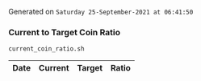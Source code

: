 Generated on `Saturday 25-September-2021 at 06:41:50`

### Current to Target Coin Ratio
`current_coin_ratio.sh`

Date|Current|Target|Ratio
---|---|---|---
